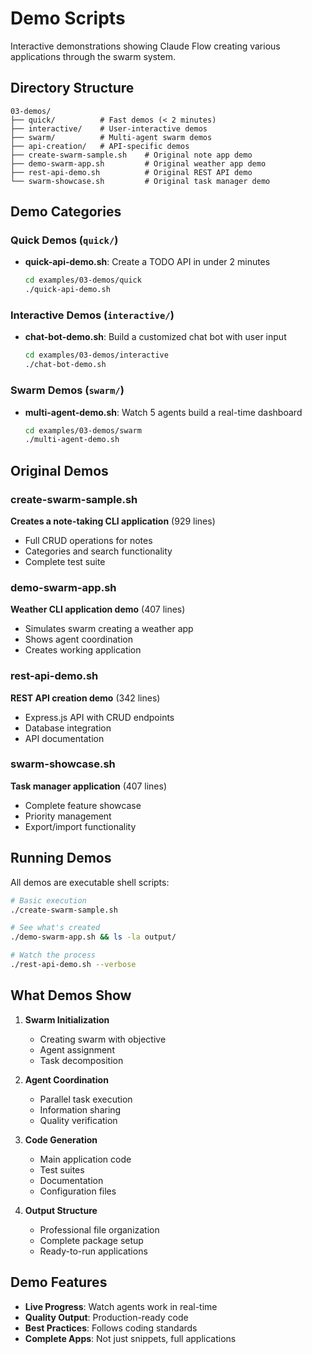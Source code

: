 # Demo Scripts

Interactive demonstrations showing Claude Flow creating various applications through the swarm system.

## Directory Structure

```
03-demos/
├── quick/          # Fast demos (< 2 minutes)
├── interactive/    # User-interactive demos
├── swarm/          # Multi-agent swarm demos
├── api-creation/   # API-specific demos
├── create-swarm-sample.sh    # Original note app demo
├── demo-swarm-app.sh         # Original weather app demo
├── rest-api-demo.sh          # Original REST API demo
└── swarm-showcase.sh         # Original task manager demo
```

## Demo Categories

### Quick Demos (`quick/`)

- **quick-api-demo.sh**: Create a TODO API in under 2 minutes

  ```bash
  cd examples/03-demos/quick
  ./quick-api-demo.sh
  ```

### Interactive Demos (`interactive/`)

- **chat-bot-demo.sh**: Build a customized chat bot with user input

  ```bash
  cd examples/03-demos/interactive
  ./chat-bot-demo.sh
  ```

### Swarm Demos (`swarm/`)

- **multi-agent-demo.sh**: Watch 5 agents build a real-time dashboard

  ```bash
  cd examples/03-demos/swarm
  ./multi-agent-demo.sh
  ```

## Original Demos

### create-swarm-sample.sh

**Creates a note-taking CLI application** (929 lines)

- Full CRUD operations for notes
- Categories and search functionality
- Complete test suite

### demo-swarm-app.sh

**Weather CLI application demo** (407 lines)

- Simulates swarm creating a weather app
- Shows agent coordination
- Creates working application

### rest-api-demo.sh

**REST API creation demo** (342 lines)

- Express.js API with CRUD endpoints
- Database integration
- API documentation

### swarm-showcase.sh

**Task manager application** (407 lines)

- Complete feature showcase
- Priority management
- Export/import functionality

## Running Demos

All demos are executable shell scripts:

```bash
# Basic execution
./create-swarm-sample.sh

# See what's created
./demo-swarm-app.sh && ls -la output/

# Watch the process
./rest-api-demo.sh --verbose
```

## What Demos Show

1. **Swarm Initialization**
   - Creating swarm with objective
   - Agent assignment
   - Task decomposition

2. **Agent Coordination**
   - Parallel task execution
   - Information sharing
   - Quality verification

3. **Code Generation**
   - Main application code
   - Test suites
   - Documentation
   - Configuration files

4. **Output Structure**
   - Professional file organization
   - Complete package setup
   - Ready-to-run applications

## Demo Features

- **Live Progress**: Watch agents work in real-time
- **Quality Output**: Production-ready code
- **Best Practices**: Follows coding standards
- **Complete Apps**: Not just snippets, full applications
